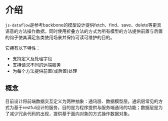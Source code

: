 # 介绍

`js-dataflow`是参考backbone的模型设计提供fetch、find、save、delete等更具语意的方法操作数据。同时使用折叠方法的方式为所有模型的方法提供前置与后置的钩子使其满足各类使用场景并保持可读可维护的目的。

它拥有以下特性：

- 支持定义及处理字段
- 支持请求不同的远端服务
- 为每个方法提供前置(或后置)处理

## 概念

目前设计将前端数据交互定义为两种抽象：通讯层、数据模型层。通讯层常见的方式为基于restful设计的服务，目的是为程序提供与服务端通讯的功能；数据层是为了减少冗余代码的出现，提供基于面向对象的方式操作数据对象。